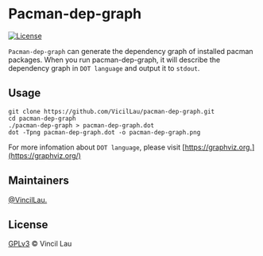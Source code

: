 # Pacman-dep-graph

[![License](https://img.shields.io/github/license/VincilLau/pacman-dep-graph)](https://github.com/VincilLau/pacman-dep-graph/blob/master/LICENSE)

`Pacman-dep-graph` can generate the dependency graph of installed pacman packages. When you run pacman-dep-graph, it will describe the dependency graph in `DOT language` and output it to `stdout`.

## Usage

```shell
git clone https://github.com/VicilLau/pacman-dep-graph.git
cd pacman-dep-graph
./pacman-dep-graph > pacman-dep-graph.dot
dot -Tpng pacman-dep-graph.dot -o pacman-dep-graph.png
```

For more infomation about `DOT language`, please visit [https://graphviz.org.](https://graphviz.org/)

## Maintainers

[@VincilLau.](https://github.com/VincilLau)

## License

[GPLv3](https://github.com/VincilLau/pacman-graph/blob/master/LICENSE) © Vincil Lau
